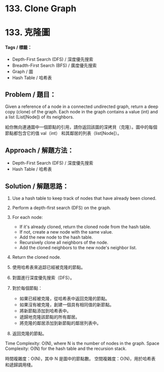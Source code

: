 # 133. Clone Graph
# 133. 克隆圖

#### Tags / 標籤：
- Depth-First Search (DFS) / 深度優先搜索
- Breadth-First Search (BFS) / 廣度優先搜索
- Graph / 圖
- Hash Table / 哈希表

## Problem / 題目：
Given a reference of a node in a connected undirected graph, return a deep copy (clone) of the graph. Each node in the graph contains a value (int) and a list (List[Node]) of its neighbors.

給你無向連通圖中一個節點的引用，請你返回該圖的深拷貝（克隆）。圖中的每個節點都包含它的值 val（int） 和其鄰居的列表（list[Node]）。

## Approach / 解題方法：
- Depth-First Search (DFS) / 深度優先搜索
- Hash Table / 哈希表

## Solution / 解題思路： 
1. Use a hash table to keep track of nodes that have already been cloned.
2. Perform a depth-first search (DFS) on the graph.
3. For each node:
   - If it's already cloned, return the cloned node from the hash table.
   - If not, create a new node with the same value.
   - Add the new node to the hash table.
   - Recursively clone all neighbors of the node.
   - Add the cloned neighbors to the new node's neighbor list.
4. Return the cloned node.

1. 使用哈希表來追踪已經被克隆的節點。
2. 對圖進行深度優先搜索（DFS）。
3. 對於每個節點：
   - 如果已經被克隆，從哈希表中返回克隆的節點。
   - 如果沒有被克隆，創建一個具有相同值的新節點。
   - 將新節點添加到哈希表中。
   - 遞歸地克隆該節點的所有鄰居。
   - 將克隆的鄰居添加到新節點的鄰居列表中。
4. 返回克隆的節點。

Time Complexity: O(N), where N is the number of nodes in the graph.
Space Complexity: O(N) for the hash table and the recursion stack.

時間複雜度：O(N)，其中 N 是圖中的節點數。
空間複雜度：O(N)，用於哈希表和遞歸調用棧。
